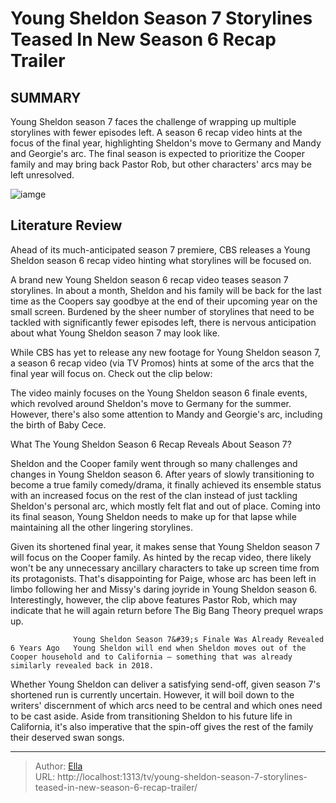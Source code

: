 # Young Sheldon Season 7 Storylines Teased In New Season 6 Recap Trailer


## SUMMARY 



  Young Sheldon season 7 faces the challenge of wrapping up multiple storylines with fewer episodes left.   A season 6 recap video hints at the focus of the final year, highlighting Sheldon&#39;s move to Germany and Mandy and Georgie&#39;s arc.   The final season is expected to prioritize the Cooper family and may bring back Pastor Rob, but other characters&#39; arcs may be left unresolved.  

![iamge](https://static1.srcdn.com/wordpress/wp-content/uploads/2024/01/sheldon-looking-shocked-while-reading-a-book-in-young-sheldon-season-6.jpg)

## Literature Review
Ahead of its much-anticipated season 7 premiere, CBS releases a Young Sheldon season 6 recap video hinting what storylines will be focused on. 




A brand new Young Sheldon season 6 recap video teases season 7 storylines. In about a month, Sheldon and his family will be back for the last time as the Coopers say goodbye at the end of their upcoming year on the small screen. Burdened by the sheer number of storylines that need to be tackled with significantly fewer episodes left, there is nervous anticipation about what Young Sheldon season 7 may look like.




While CBS has yet to release any new footage for Young Sheldon season 7, a season 6 recap video (via TV Promos) hints at some of the arcs that the final year will focus on. Check out the clip below:


 

The video mainly focuses on the Young Sheldon season 6 finale events, which revolved around Sheldon&#39;s move to Germany for the summer. However, there&#39;s also some attention to Mandy and Georgie&#39;s arc, including the birth of Baby Cece.


 What The Young Sheldon Season 6 Recap Reveals About Season 7? 
          

Sheldon and the Cooper family went through so many challenges and changes in Young Sheldon season 6. After years of slowly transitioning to become a true family comedy/drama, it finally achieved its ensemble status with an increased focus on the rest of the clan instead of just tackling Sheldon&#39;s personal arc, which mostly felt flat and out of place. Coming into its final season, Young Sheldon needs to make up for that lapse while maintaining all the other lingering storylines.




Given its shortened final year, it makes sense that Young Sheldon season 7 will focus on the Cooper family. As hinted by the recap video, there likely won&#39;t be any unnecessary ancillary characters to take up screen time from its protagonists. That&#39;s disappointing for Paige, whose arc has been left in limbo following her and Missy&#39;s daring joyride in Young Sheldon season 6. Interestingly, however, the clip above features Pastor Rob, which may indicate that he will again return before The Big Bang Theory prequel wraps up.

                  Young Sheldon Season 7&#39;s Finale Was Already Revealed 6 Years Ago   Young Sheldon will end when Sheldon moves out of the Cooper household and to California — something that was already similarly revealed back in 2018.    

Whether Young Sheldon can deliver a satisfying send-off, given season 7&#39;s shortened run is currently uncertain. However, it will boil down to the writers&#39; discernment of which arcs need to be central and which ones need to be cast aside. Aside from transitioning Sheldon to his future life in California, it&#39;s also imperative that the spin-off gives the rest of the family their deserved swan songs.






---

> Author: [Ella](https://instagram.hk.cn/)  
> URL: http://localhost:1313/tv/young-sheldon-season-7-storylines-teased-in-new-season-6-recap-trailer/  


